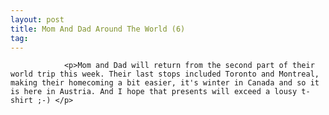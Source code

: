 ```yaml
---
layout: post
title: Mom And Dad Around The World (6)
tag: 
---
```



                <p>Mom and Dad will return from the second part of their world trip this week. Their last stops included Toronto and Montreal, making their homecoming a bit easier, it's winter in Canada and so it is here in Austria. And I hope that presents will exceed a lousy t-shirt ;-) </p>
            
